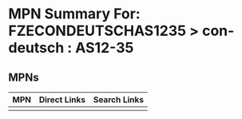 



# MPN Summary For: FZECONDEUTSCHAS1235 > con-deutsch : AS12-35

## MPNs
  

|MPN|Direct Links|Search Links|
| :--- | :--- | :--- |
||||
